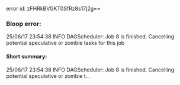 error id: zFHRkBVGKT0SfRz8s17j2g==
### Bloop error:

25/06/17 23:54:38 INFO DAGScheduler: Job 8 is finished. Cancelling potential speculative or zombie tasks for this job
#### Short summary: 

25/06/17 23:54:38 INFO DAGScheduler: Job 8 is finished. Cancelling potential speculative or zombie t...